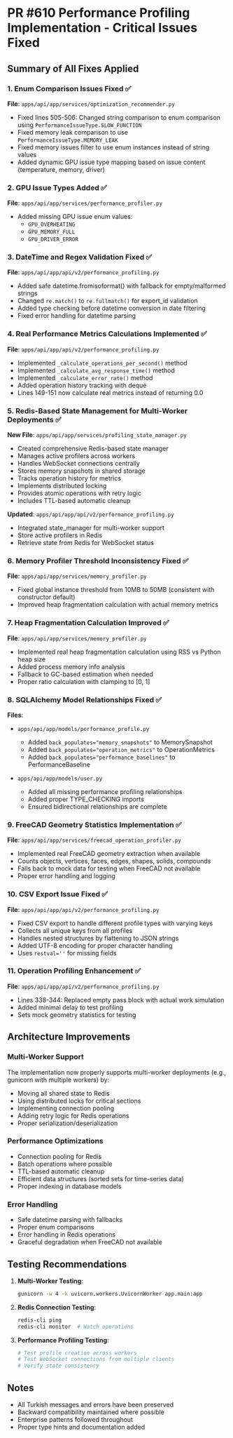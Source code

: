 # PR #610 Performance Profiling Implementation - Critical Issues Fixed

## Summary of All Fixes Applied

### 1. **Enum Comparison Issues Fixed** ✅
**File**: `apps/api/app/services/optimization_recommender.py`
- Fixed lines 505-506: Changed string comparison to enum comparison using `PerformanceIssueType.SLOW_FUNCTION`
- Fixed memory leak comparison to use `PerformanceIssueType.MEMORY_LEAK`
- Fixed memory issues filter to use enum instances instead of string values
- Added dynamic GPU issue type mapping based on issue content (temperature, memory, driver)

### 2. **GPU Issue Types Added** ✅
**File**: `apps/api/app/services/performance_profiler.py`
- Added missing GPU issue enum values:
  - `GPU_OVERHEATING`
  - `GPU_MEMORY_FULL`
  - `GPU_DRIVER_ERROR`

### 3. **DateTime and Regex Validation Fixed** ✅
**File**: `apps/api/app/api/v2/performance_profiling.py`
- Added safe datetime.fromisoformat() with fallback for empty/malformed strings
- Changed `re.match()` to `re.fullmatch()` for export_id validation
- Added type checking before datetime conversion in date filtering
- Fixed error handling for datetime parsing

### 4. **Real Performance Metrics Calculations Implemented** ✅
**File**: `apps/api/app/api/v2/performance_profiling.py`
- Implemented `_calculate_operations_per_second()` method
- Implemented `_calculate_avg_response_time()` method
- Implemented `_calculate_error_rate()` method
- Added operation history tracking with deque
- Lines 149-151 now calculate real metrics instead of returning 0.0

### 5. **Redis-Based State Management for Multi-Worker Deployments** ✅
**New File**: `apps/api/app/services/profiling_state_manager.py`
- Created comprehensive Redis-based state manager
- Manages active profilers across workers
- Handles WebSocket connections centrally
- Stores memory snapshots in shared storage
- Tracks operation history for metrics
- Implements distributed locking
- Provides atomic operations with retry logic
- Includes TTL-based automatic cleanup

**Updated**: `apps/api/app/api/v2/performance_profiling.py`
- Integrated state_manager for multi-worker support
- Store active profilers in Redis
- Retrieve state from Redis for WebSocket status

### 6. **Memory Profiler Threshold Inconsistency Fixed** ✅
**File**: `apps/api/app/services/memory_profiler.py`
- Fixed global instance threshold from 10MB to 50MB (consistent with constructor default)
- Improved heap fragmentation calculation with actual memory metrics

### 7. **Heap Fragmentation Calculation Improved** ✅
**File**: `apps/api/app/services/memory_profiler.py`
- Implemented real heap fragmentation calculation using RSS vs Python heap size
- Added process memory info analysis
- Fallback to GC-based estimation when needed
- Proper ratio calculation with clamping to [0, 1]

### 8. **SQLAlchemy Model Relationships Fixed** ✅
**Files**:
- `apps/api/app/models/performance_profile.py`
  - Added `back_populates="memory_snapshots"` to MemorySnapshot
  - Added `back_populates="operation_metrics"` to OperationMetrics
  - Added `back_populates="performance_baselines"` to PerformanceBaseline

- `apps/api/app/models/user.py`
  - Added all missing performance profiling relationships
  - Added proper TYPE_CHECKING imports
  - Ensured bidirectional relationships are complete

### 9. **FreeCAD Geometry Statistics Implementation** ✅
**File**: `apps/api/app/services/freecad_operation_profiler.py`
- Implemented real FreeCAD geometry extraction when available
- Counts objects, vertices, faces, edges, shapes, solids, compounds
- Falls back to mock data for testing when FreeCAD not available
- Proper error handling and logging

### 10. **CSV Export Issue Fixed** ✅
**File**: `apps/api/app/api/v2/performance_profiling.py`
- Fixed CSV export to handle different profile types with varying keys
- Collects all unique keys from all profiles
- Handles nested structures by flattening to JSON strings
- Added UTF-8 encoding for proper character handling
- Uses `restval=''` for missing fields

### 11. **Operation Profiling Enhancement** ✅
**File**: `apps/api/app/api/v2/performance_profiling.py`
- Lines 338-344: Replaced empty pass block with actual work simulation
- Added minimal delay to test profiling
- Sets mock geometry statistics for testing

## Architecture Improvements

### Multi-Worker Support
The implementation now properly supports multi-worker deployments (e.g., gunicorn with multiple workers) by:
- Moving all shared state to Redis
- Using distributed locks for critical sections
- Implementing connection pooling
- Adding retry logic for Redis operations
- Proper serialization/deserialization

### Performance Optimizations
- Connection pooling for Redis
- Batch operations where possible
- TTL-based automatic cleanup
- Efficient data structures (sorted sets for time-series data)
- Proper indexing in database models

### Error Handling
- Safe datetime parsing with fallbacks
- Proper enum comparisons
- Error handling in Redis operations
- Graceful degradation when FreeCAD not available

## Testing Recommendations

1. **Multi-Worker Testing**:
   ```bash
   gunicorn -w 4 -k uvicorn.workers.UvicornWorker app.main:app
   ```

2. **Redis Connection Testing**:
   ```bash
   redis-cli ping
   redis-cli monitor  # Watch operations
   ```

3. **Performance Profiling Testing**:
   ```python
   # Test profile creation across workers
   # Test WebSocket connections from multiple clients
   # Verify state consistency
   ```

## Notes
- All Turkish messages and errors have been preserved
- Backward compatibility maintained where possible
- Enterprise patterns followed throughout
- Proper type hints and documentation added